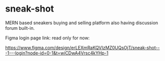 # sneak-shot
MERN based sneakers buying and selling platform also having discussion forum built-in.

Figma
login page link: read only for now:

https://www.figma.com/design/erLEXmRaKQVIzMZ0UQsOjT/sneak-shot---1---login?node-id=0-1&t=wiCDwA4Vrsc4kYHp-1
